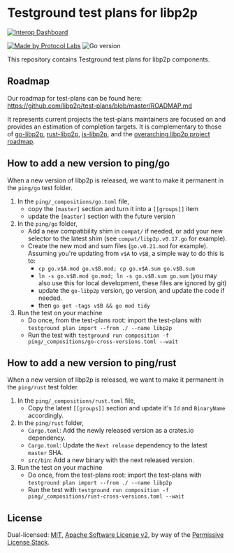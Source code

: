 # Testground test plans for libp2p

[![Interop Dashboard](https://github.com/libp2p/test-plans/actions/workflows/dashboard.yml/badge.svg?branch=master)](https://github.com/laurentsenta/test-plans/actions/runs/4079814521/attempts/1#summary-11077267556)

[![Made by Protocol Labs](https://img.shields.io/badge/made%20by-Protocol%20Labs-blue.svg?style=flat-square)](http://protocol.ai)
![Go version](https://img.shields.io/badge/go-%3E%3D1.14.0-blue.svg?style=flat-square)

This repository contains Testground test plans for libp2p components.

## Roadmap

Our roadmap for test-plans can be found here: https://github.com/libp2p/test-plans/blob/master/ROADMAP.md

It represents current projects the test-plans maintainers are focused on and provides an estimation of completion targets.
It is complementary to those of [go-libp2p](https://github.com/libp2p/go-libp2p/blob/master/ROADMAP.md), [rust-libp2p](https://github.com/libp2p/rust-libp2p/blob/master/ROADMAP.md), [js-libp2p](https://github.com/libp2p/js-libp2p/blob/master/ROADMAP.md), and the [overarching libp2p project roadmap](https://github.com/libp2p/specs/blob/master/ROADMAP.md).

## How to add a new version to ping/go

When a new version of libp2p is released, we want to make it permanent in the `ping/go` test folder.

1. In the `ping/_compositions/go.toml` file,
    - copy the `[master]` section and turn it into a `[[groups]]` item
    - update the `[master]` section with the future version
2. In the `ping/go` folder,
    - Add a new compatibility shim in `compat/` if needed, or add your new selector to the latest shim (see `compat/libp2p.v0.17.go` for example).
    - Create the new mod and sum files (`go.v0.21.mod` for example). Assuming you're updating from `v$A` to `v$B`, a simple way to do this is to:
        - `cp go.v$A.mod go.v$B.mod; cp go.v$A.sum go.v$B.sum`
        - `ln -s go.v$B.mod go.mod; ln -s go.v$B.sum go.sum` (you may also use this for local development, these files are ignored by git)
        - update the `go-libp2p` version, go version, and update the code if needed.
        - then `go get -tags v$B && go mod tidy`
3. Run the test on your machine
    - Do once, from the test-plans root: import the test-plans with `testground plan import --from ./ --name libp2p`
    - Run the test with `testground run composition -f ping/_compositions/go-cross-versions.toml --wait`

## How to add a new version to ping/rust

When a new version of libp2p is released, we want to make it permanent in the `ping/rust` test folder.

1. In the `ping/_compositions/rust.toml` file,
    - Copy the latest `[[groups]]` section and update it's `Id` and `BinaryName` accordingly.
2. In the `ping/rust` folder,
    - `Cargo.toml`: Add the newly released version as a crates.io dependency.
    - `Cargo.toml`: Update the `Next release` dependency to the latest `master` SHA.
    - `src/bin`: Add a new binary with the next released version.
3. Run the test on your machine
    - Do once, from the test-plans root: import the test-plans with `testground plan import --from ./ --name libp2p`
    - Run the test with `testground run composition -f ping/_compositions/rust-cross-versions.toml --wait`

## License

Dual-licensed: [MIT](./LICENSE-MIT), [Apache Software License v2](./LICENSE-APACHE), by way of the
[Permissive License Stack](https://protocol.ai/blog/announcing-the-permissive-license-stack/).
